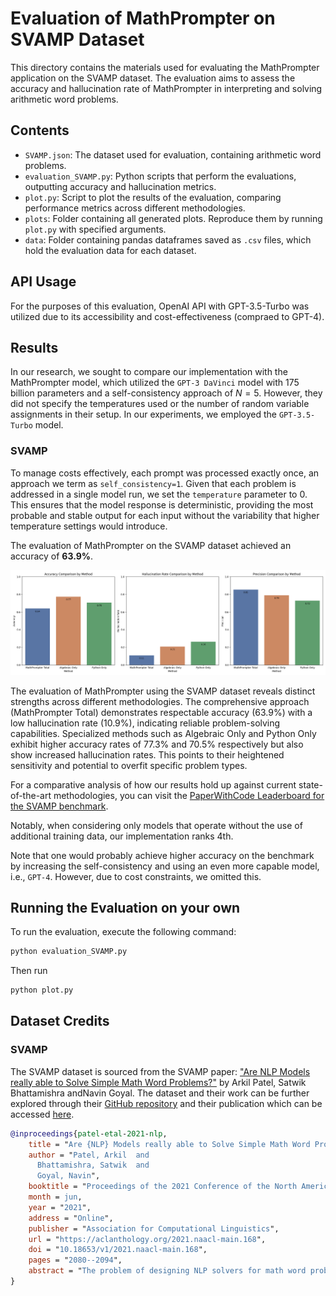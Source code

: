 # Evaluation of MathPrompter on SVAMP Dataset

This directory contains the materials used for evaluating the MathPrompter application on the SVAMP dataset. The evaluation aims to assess the accuracy and hallucination rate of MathPrompter in interpreting and solving arithmetic word problems.

## Contents

- `SVAMP.json`: The dataset used for evaluation, containing arithmetic word problems.
- `evaluation_SVAMP.py`: Python scripts that perform the evaluations, outputting accuracy and hallucination metrics.
- `plot.py`: Script to plot the results of the evaluation, comparing performance metrics across different methodologies.
- `plots`: Folder containing all generated plots. Reproduce them by running `plot.py` with specified arguments.
- `data`: Folder containing pandas dataframes saved as `.csv` files, which hold the evaluation data for each dataset.

## API Usage

For the purposes of this evaluation, OpenAI API with GPT-3.5-Turbo was utilized due to its accessibility and cost-effectiveness (compraed to GPT-4).

## Results

In our research, we sought to compare our implementation with the MathPrompter model, which utilized the `GPT-3 DaVinci` model with 175 billion parameters and a self-consistency approach of $N=5$. However, they did not specify the temperatures used or the number of random variable assignments in their setup. In our experiments, we employed the `GPT-3.5-Turbo` model.

### SVAMP

To manage costs effectively, each prompt was processed exactly once, an approach we term as `self_consistency=1`. Given that each problem is addressed in a single model run, we set the `temperature` parameter to 0. This ensures that the model response is deterministic, providing the most probable and stable output for each input without the variability that higher temperature settings would introduce.

The evaluation of MathPrompter on the SVAMP dataset achieved an accuracy of **63.9%**.

![alt text](plots/SVAMP_individual_metrics.png)

The evaluation of MathPrompter using the SVAMP dataset reveals distinct strengths across different methodologies. The comprehensive approach (MathPrompter Total) demonstrates respectable accuracy (63.9%) with a low hallucination rate (10.9%), indicating reliable problem-solving capabilities. Specialized methods such as Algebraic Only and Python Only exhibit higher accuracy rates of 77.3% and 70.5% respectively but also show increased hallucination rates. This points to their heightened sensitivity and potential to overfit specific problem types.

For a comparative analysis of how our results hold up against current state-of-the-art methodologies, you can visit the [PaperWithCode Leaderboard for the SVAMP benchmark](https://paperswithcode.com/sota/math-word-problem-solving-on-svamp).

Notably, when considering only models that operate without the use of additional training data, our implementation ranks 4th.

Note that one would probably achieve higher accuracy on the benchmark by increasing the self-consistency and using an even more capable model, i.e., `GPT-4`. However, due to cost constraints, we omitted this.

## Running the Evaluation on your own

To run the evaluation, execute the following command:

```bash
python evaluation_SVAMP.py
```

Then run

```bash
python plot.py
```

## Dataset Credits

### SVAMP

The SVAMP dataset is sourced from the SVAMP paper: ["Are NLP Models really able to Solve Simple Math Word Problems?"](https://arxiv.org/abs/2103.07191) by Arkil Patel, Satwik Bhattamishra andNavin Goyal. The dataset and their work can be further explored through their [GitHub repository](https://github.com/arkilpatel/SVAMP/tree/main) and their publication which can be accessed [here](https://arxiv.org/abs/2103.07191).

```bibtex
@inproceedings{patel-etal-2021-nlp,
    title = "Are {NLP} Models really able to Solve Simple Math Word Problems?",
    author = "Patel, Arkil  and
      Bhattamishra, Satwik  and
      Goyal, Navin",
    booktitle = "Proceedings of the 2021 Conference of the North American Chapter of the Association for Computational Linguistics: Human Language Technologies",
    month = jun,
    year = "2021",
    address = "Online",
    publisher = "Association for Computational Linguistics",
    url = "https://aclanthology.org/2021.naacl-main.168",
    doi = "10.18653/v1/2021.naacl-main.168",
    pages = "2080--2094",
    abstract = "The problem of designing NLP solvers for math word problems (MWP) has seen sustained research activity and steady gains in the test accuracy. Since existing solvers achieve high performance on the benchmark datasets for elementary level MWPs containing one-unknown arithmetic word problems, such problems are often considered {``}solved{''} with the bulk of research attention moving to more complex MWPs. In this paper, we restrict our attention to English MWPs taught in grades four and lower. We provide strong evidence that the existing MWP solvers rely on shallow heuristics to achieve high performance on the benchmark datasets. To this end, we show that MWP solvers that do not have access to the question asked in the MWP can still solve a large fraction of MWPs. Similarly, models that treat MWPs as bag-of-words can also achieve surprisingly high accuracy. Further, we introduce a challenge dataset, SVAMP, created by applying carefully chosen variations over examples sampled from existing datasets. The best accuracy achieved by state-of-the-art models is substantially lower on SVAMP, thus showing that much remains to be done even for the simplest of the MWPs.",
}
```

